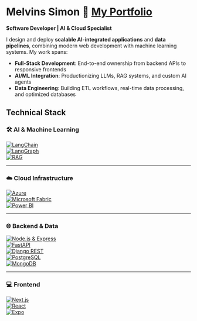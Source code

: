 # Melvins Simon  🔗 [My Portfolio](https://www.melvins-simon.tech)
**Software Developer | AI & Cloud Specialist**  

I design and deploy **scalable AI-integrated applications** and **data pipelines**, combining modern web development with machine learning systems. My work spans:  

- **Full-Stack Development**: End-to-end ownership from backend APIs to responsive frontends  
- **AI/ML Integration**: Productionizing LLMs, RAG systems, and custom AI agents  
- **Data Engineering**: Building ETL workflows, real-time data processing, and optimized databases  

## Technical Stack  

### 🛠 AI & Machine Learning  
[![LangChain](https://img.shields.io/badge/LangChain-000000?style=for-the-badge&logo=langchain&logoColor=white)](https://www.langchain.com/)  
[![LangGraph](https://img.shields.io/badge/LangGraph-4B0082?style=for-the-badge&logo=langchain&logoColor=white)](https://www.langchain.com/langgraph)  
[![RAG](https://img.shields.io/badge/RAG-Retrieval_Augmented_Generation-FF69B4?style=for-the-badge)](https://www.promptingguide.ai/techniques/rag)  

---

### ☁️ Cloud Infrastructure  
[![Azure](https://img.shields.io/badge/Microsoft_Azure-0078D4?style=for-the-badge&logo=microsoftazure&logoColor=white)](https://azure.microsoft.com/)  
[![Microsoft Fabric](https://img.shields.io/badge/Microsoft_Fabric-742774?style=for-the-badge&logo=powerbi&logoColor=white)](https://learn.microsoft.com/en-us/fabric/)  
[![Power BI](https://img.shields.io/badge/Power_BI-F2C811?style=for-the-badge&logo=powerbi&logoColor=black)](https://powerbi.microsoft.com/)  

---

### 🌐 Backend & Data  
[![Node.js & Express](https://img.shields.io/badge/Node.js_&_Express-339933?style=for-the-badge&logo=nodedotjs&logoColor=white)](https://nodejs.org/)  
[![FastAPI](https://img.shields.io/badge/FastAPI-009688?style=for-the-badge&logo=fastapi&logoColor=white)](https://fastapi.tiangolo.com/)  
[![Django REST](https://img.shields.io/badge/Django_REST_Framework-092E20?style=for-the-badge&logo=django&logoColor=white)](https://www.django-rest-framework.org/)  
[![PostgreSQL](https://img.shields.io/badge/PostgreSQL-336791?style=for-the-badge&logo=postgresql&logoColor=white)](https://www.postgresql.org/)  
[![MongoDB](https://img.shields.io/badge/MongoDB-47A248?style=for-the-badge&logo=mongodb&logoColor=white)](https://www.mongodb.com/)  

---

### 💻 Frontend  
[![Next.js](https://img.shields.io/badge/Next.js-000000?style=for-the-badge&logo=nextdotjs&logoColor=white)](https://nextjs.org/)  
[![React](https://img.shields.io/badge/React-61DAFB?style=for-the-badge&logo=react&logoColor=black)](https://react.dev/)  
[![Expo](https://img.shields.io/badge/Expo-000020?style=for-the-badge&logo=expo&logoColor=white)](https://expo.dev/)

